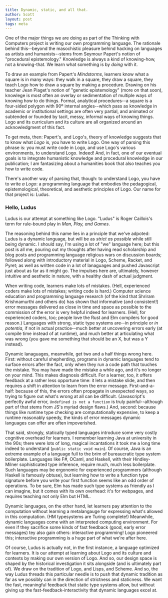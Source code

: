 ```yaml
---
title: Dynamic, static, and all that.
author: Scott
layout: post
tags: meta
---
```


One of the major things we are doing as part of the Thinking with Computers project is writing our own programming language. The rationale behind this--beyond the masochistic pleasure behind hacking on languages as artists and humanists--stems from Seymour Papert's notion of "procedural epistemology." Knowledge is always a kind of knowing-how, not a knowing-that. We learn what something is by _doing_ with it.

To draw an example from Papert's _Mindstorms_, learners know what a square is in many ways: they walk in a square, they draw a square, they teach Logo how to draw a square by making a procedure. Drawing on his teacher Jean Piaget's notion of "genetic epistemology" (more on that soon), knowlege is most often an overlay or sedimentation of multiple ways of knowing how to do things. Formal, analytical procedures--a square is a four-sided polygon with 90º internal angles--which pass as knowledge in academic or institutional settings are often very partial, and animated or subtended or founded by tacit, messy, informal ways of knowing things. Logo and its curriculum and its culture are all organized around an acknowledgment of this fact.

To get meta, then: Papert's, and Logo's, theory of knowledge suggests that to know what _Logo_ is, you have to write Logo. One way of parsing this phrase is: you must write code in Logo, and use Logo's various environments, to understand Logo. Indeed! And, in fact, one of our eventual goals is to integrate humanistic knowledge and procedural knowledge in our publication; I am fantasizing about a humanities book that also teaches you how to write code.

There's another way of parsing that, though: to understand Logo, you have to write _a Logo_: a programming language that embodies the pedagogical, epistemological, theoretical, and aesthetic principles of Logo. Our name for that project is: Ludus.

### Hello, Ludus
Ludus is our attempt at something like Logo. "Ludus" is Roger Caillois's term for rule-bound play in _Man, Play, and Games_.

The reasoning behind this name lies in a principle that we've adpoted: Ludus is a dynamic language, but will be as _strict as possible_ while still being dynamic. I should say, I'm using a lot of "we" language here; but this post is all me, pouring out my thoughts after having read scholarship and blog posts and programming language religious wars on discussion boards; followed along with introductory material in Logo, Scheme, Racket, and Pyret; as well as written code in a lot of lanaguages and pushed Javascript just about as far as it might go. The impulses here are, ultimately, however intuitive and aesthetic in nature, with a healthy dash of actual judgment.

When writing code, learners make lots of mistakes. (Hell, experienced coders make lots of mistakes; writing code is hard.) Computer science education and programming language research (of the kind that Shriram Krishnamurthi and others do) has shown that informative (and consistent!) error messages delivered as close in time and space as possible to the commission of the error is very helpful indeed for learners. (Hell, for experienced coders, too; people love the Rust and Elm compilers for good reason.) Languages with strong, static type systems are--in principle or _in potentia_, if not in actual practice--much better at uncovering errors early (at compile time instead of at runtime), and much better at articulating what was wrong (you gave me something that should be an X, but was a Y instead). 

Dynamic lanaguages, meanwhile, get two and a half things wrong here. First: without careful shepherding, programs in dynamic languages tend to surface errors after the fact, only when they run a code path that touches the mistake. You may have made the mistake a while ago, and it's no longer on your mind. This makes diagnosis difficult. For a learner, too, it offers feedback at a rather less opportune time: it lets a mistake slide, and then requires a shift in attention to learn from the error message. First-and-a-half: because of this, the errors often propagate in unexpected ways, so trying to figure out what's wrong at all can be difficult. (Javascript's perfectly awful error, `Undefined is not a function` is truly painful--although part of that stems from JS's myriad design flaws.) And, second: because things like runtime type checking are computationally expensive, to keep a runtime reasonably speedy, the kinds of error messages dynamic languages can offer are often impoverished.

That said, strongly, statically typed languages introduce some very costly cognitive overhead for learners. I remember learning Java at university in the 90s; there were lots of long, magical incantations it took me a long time indeed to understand (`public static void main`). Of course, Java is an extreme example of a language full to the brim of bureaucratic type system boilerplate. Languages like F#, OCaml, and Haskell, with their Hindley-Milner sophisticated type inference, require much, much less boilerplate. Such languages may be ergonomic for experienced programmers (although Haskell is famously obtuse), but learning how to write a function type signature before you write your first function seems like an odd order of operations. To be sure, Elm has made such type systems as friendly as I can imagine, but it comes with its own overhead: it's for webpages, and requires teaching not only Elm but HTML.

Dynamic languages, on the other hand, let learners pay attention to the computation without learning a metalangauge for expressing what's allowed in this computation. (HM typesystems are Turing complete!) Meanwhile, dynamic languages come with an interpreted computing environment. For even if they sacrifice some kinds of fast feedback (good, early error messages) tey also gain others: interactive programming! Logo pioneered this; interactive programming is a huge part of what we're after here.

Of course, Ludus is actually not, in the first instance, a language optimized for learners. It is our attempt at learning about Logo and its culture and contexts by making our own version of Logo. And so, our design space is shaped by the historical investigation it sits alongside (and is ultimately part of). We draw on the tradition of Logo, and Lisps, and Scheme. And so, the way Ludus threads this particular needle is to push that dynamic tradition as far as we possibly can in the direction of strictness and staticness. We want the fast, meaningful feedback that static type systems allow, but without giving up the fast-feedback-interactivity that dynamic languages excel at.


